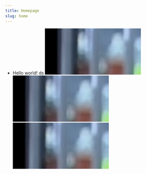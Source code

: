 ```yaml
---
title: Homepage
slug: home
---
```

- Hello world! ds
![](./first/img.png)
![](./first/img.png)
![](./first/img.png)